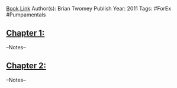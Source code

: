 
[Book Link]()
Author(s): Brian Twomey
Publish Year: 2011
Tags: #ForEx #Pumpamentals 

## <u>Chapter 1: </u>
–Notes–


## <u>Chapter 2:</u>
–Notes–